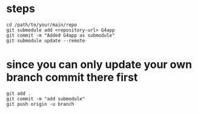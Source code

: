 # steps
```
cd /path/to/your/main/repo
git submodule add <repository-url> G4app
git commit -m "Added G4app as submodule"
git submodule update --remote
```
# since you can only update your own branch commit there first
```
git add .
git commit -m "add submodule"
git push origin -u branch
```
